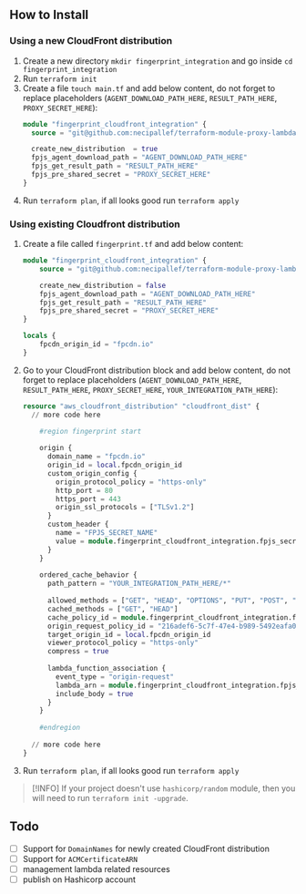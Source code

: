 ## How to Install

### Using a new CloudFront distribution

1. Create a new directory `mkdir fingerprint_integration` and go inside `cd fingerprint_integration`
2. Run `terraform init`
3. Create a file `touch main.tf` and add below content, do not forget to replace placeholders (`AGENT_DOWNLOAD_PATH_HERE`, `RESULT_PATH_HERE`, `PROXY_SECRET_HERE`):
    ```terraform
    module "fingerprint_cloudfront_integration" {
      source = "git@github.com:necipallef/terraform-module-proxy-lambda.git/?ref=v0.3.0"
    
      create_new_distribution  = true
      fpjs_agent_download_path = "AGENT_DOWNLOAD_PATH_HERE"
      fpjs_get_result_path = "RESULT_PATH_HERE"
      fpjs_pre_shared_secret = "PROXY_SECRET_HERE"
    }
    ```
4. Run `terraform plan`, if all looks good run `terraform apply`

### Using existing Cloudfront distribution

1. Create a file called `fingerprint.tf` and add below content:
    ```terraform
    module "fingerprint_cloudfront_integration" {
        source = "git@github.com:necipallef/terraform-module-proxy-lambda.git/?ref=v0.3.0"

        create_new_distribution = false
        fpjs_agent_download_path = "AGENT_DOWNLOAD_PATH_HERE"
        fpjs_get_result_path = "RESULT_PATH_HERE"
        fpjs_pre_shared_secret = "PROXY_SECRET_HERE"
    }
    
    locals {
        fpcdn_origin_id = "fpcdn.io"
    }

    ```
2. Go to your CloudFront distribution block and add below content, do not forget to replace placeholders (`AGENT_DOWNLOAD_PATH_HERE`, `RESULT_PATH_HERE`, `PROXY_SECRET_HERE`, `YOUR_INTEGRATION_PATH_HERE`):
    ```terraform
    resource "aws_cloudfront_distribution" "cloudfront_dist" {
      // more code here
    
        #region fingerprint start
        
        origin {
          domain_name = "fpcdn.io"
          origin_id = local.fpcdn_origin_id
          custom_origin_config {
            origin_protocol_policy = "https-only"
            http_port = 80
            https_port = 443
            origin_ssl_protocols = ["TLSv1.2"]
          }
          custom_header {
            name = "FPJS_SECRET_NAME"
            value = module.fingerprint_cloudfront_integration.fpjs_secret_manager_arn
          }
        }
        
        ordered_cache_behavior {
          path_pattern = "YOUR_INTEGRATION_PATH_HERE/*"
        
          allowed_methods = ["GET", "HEAD", "OPTIONS", "PUT", "POST", "PATCH", "DELETE"]
          cached_methods = ["GET", "HEAD"]
          cache_policy_id = module.fingerprint_cloudfront_integration.fpjs_cache_policy_id
          origin_request_policy_id = "216adef6-5c7f-47e4-b989-5492eafa07d3" # Default AllViewer policy
          target_origin_id = local.fpcdn_origin_id
          viewer_protocol_policy = "https-only"
          compress = true
        
          lambda_function_association {
            event_type = "origin-request"
            lambda_arn = module.fingerprint_cloudfront_integration.fpjs_proxy_lambda_arn
            include_body = true
          }
        }
        
        #endregion
      
      // more code here
    }
    ```
3. Run `terraform plan`, if all looks good run `terraform apply`

> [!INFO]
> If your project doesn't use `hashicorp/random` module, then you will need to run `terraform init -upgrade`.

## Todo
- [ ] Support for `DomainNames` for newly created CloudFront distribution
- [ ] Support for `ACMCertificateARN`
- [ ] management lambda related resources
- [ ] publish on Hashicorp account
